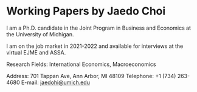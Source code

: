 # Working Papers by Jaedo Choi
I am a Ph.D. candidate in the Joint Program in Business and Economics at the University of Michigan. 

I am on the job market in 2021-2022 and available for interviews at the virtual EJME and ASSA.

Research Fields: International Economics, Macroeconomics 

Address: 701 Tappan Ave, Ann Arbor, MI 48109
Telephone: +1 (734) 263-4680
E-mail: jaedohi@umich.edu 
